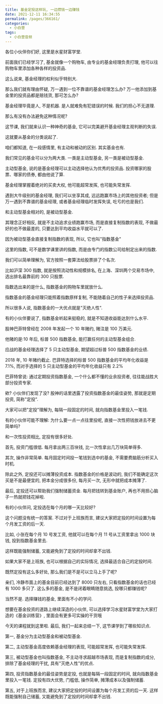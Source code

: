 ```yaml
---
title: 基金定投这样玩, 一边攒钱一边赚钱
date: 2021-12-11 16:34:55
permalink: /pages/366161/
categories:
  - 小白营
tags:
  - 小白营音频
---
```


各位小伙伴你们好, 这里是水星财富学堂.

前面我们已经学习了, 基金就像一个购物车, 由专业的基金经理负责打理, 他可以往购物车里添加各种各样的投资品.

这么说来, 基金经理的权利似乎特别大.

那么我们就有理由怀疑, 万一遇到一位不靠谱的基金经理怎么办? 万一他添加到基金里的投资品都是赔钱货, 那可怎么办?

基金经理毕竟是人, 不是机器. 是人就难免有犯错误的时候. 我们的担心不无道理.

那么有没有办法避免这种情况呢?

这节课, 我们就来认识一种神奇的基金, 它可以完美避开基金经理主观判断的失误.

这就要从基金的分类说起了.

咱们都知道, 在一段感情里, 有主动和被动的区别. 其实基金也有.

我们常见的基金可以分为两大类. 一类是主动型基金, 另一类是被动型基金.

主动型基金, 说的是基金经理可以主动选择他认为优秀的投资品. 投资哪家的股票、哪家的债券, 都由他说了算.

基金经理掌握着绝对的买卖大权, 他可能超常发挥, 也可能失常发挥.

遇到大牛级别的基金经理, 我们可以坐享其成, 远远跑赢市场上的其他投资者; 但是万一遇到不靠谱的基金经理, 或者基金经理临时发挥失误, 吃亏的也是我们.

和主动型基金相对的, 是被动型基金.

其理念正好相反, 就是不主动追求业绩跑赢市场, 而是直接复制指数的表现, 不做最好的也不做最差的, 只要达到平均收益水平就可以了.

因为被动型基金直接复制指数的表现, 所以, 它也叫"指数基金"

这里的指数, 可不是数学课里讲的指数, 而是由专门的指数公司给制定出来的指数.

我们可以简单理解为, 官方按照一套算法给股票排了个名次.

比如沪深 300 指数, 就是按照流动性和规模排名, 在上海、深圳两个交易市场中, 选出排名最靠前的 300 只股票.

指数选出来的是什么, 指数基金的购物车里就放什么.

指数基金的基金经理只能照着指数原样复制, 不能随着自己的性子来选择投资品.

所以很多人说, 指数基金的一大优点就是"灭绝人性".

有的小伙伴要说了, 指数基金听起来挺稳的, 就是不知道收益能达到什么水平.

股神巴菲特曾经在 2008 年发起一个 10 年赌约, 赌注是 100 万美元.

他赌的是:10 年后, 标普 500 指数基金, 能打赢任何的主动型基金组合.

应战的基金经理选择了 5 只主动型基金, 期望超过标普 500 指数基金的业绩.

2018 年, 10 年赌约截止. 巴菲特选择的标普 500 指数基金的平均年化收益是 7.1%, 而对手选择的 5 只主动型基金的平均年化收益只有 2.2%

巴菲特曾说: 通过定期投资指数基金, 一个什么都不懂的业余投资者, 往往能战胜大部分投资专家.

欸? 小伙伴们发现了没? 股神的话里透露了投资指数基金的最佳姿势, 那就是定期投资, 简称"定投".

大家可以把"定投"理解为, 每隔一段固定的时间, 就向指数基金里投入一笔钱.

有的小伙伴可能不理解: 为什么要一点一点往里投呢, 直接一次性把钱放进去不更简单吗?

和一次性投资相比, 定投有很多好处.

首先, 投资门槛很低. 每月拿出两三百块钱, 比一次性拿出几万块简单得多.

其次, 操作非常简单. 每月固定时间投一笔钱到选中的基金, 不需要费脑筋分析买入时机.

除此之外, 定投还可以摊薄投资成本. 指数基金的价格是波动的, 我们不能确定这次买是不是最便宜的, 把本金分成很多份, 每月买一次, 无形中就把成本摊薄了.

最后, 定投还可以帮助我们强制储蓄资金. 每月把钱转到基金账户, 再也不用担心脑子一热就把钱花掉啦.

有的小伙伴问, 定投选在每个月的哪一天比较好?

这个问题没有统一的答案. 不过对于上班族而言, 建议大家把定投的时间设置为每个月发工资的后一天.

比如, 小张在每个月 10 号发工资, 他就可以在每个月 11 号从工资里拿出 1000 块钱, 投到指数基金里去.

这样既能强制储蓄, 又能避免到了定投的时间却拿不出钱.

如果大家不是上班族, 也可以根据自己的实际情况, 选择最适合自己的定投时间.

既然定投有这么多好处, 那么我们是不是可以立马上手了呢?

亲们, 冷静市面上的基金目前已经达到了 8000 只左右, 只看指数基金的话也已经有 1000 多只了. 这么多的基金, 是不是闭着眼睛随意挑选, 投哪只都赚钱呢?

当然不是. 选择赚钱的基金, 里面有不小的学问.

想要在基金投资的道路上继续深造的小伙伴, 可以选择学习水星财富学堂为大家打造的《基金训练营》, 里面会有更多可实操的干货哦

今天的课程就到这里啦. 最后, 我们一起来总结一下, 这节课学到了哪些知识点.

第一, 基金分为主动型基金和被动型基金.

第二, 主动型基金高度依赖基金经理的表现, 可能超常发挥, 也可能失常发挥.

第三, 被动型基金也叫指数基金, 不主动寻求超越市场表现, 而是复制指数的成分, 排除了基金经理的干扰, 具有"灭绝人性"的优点.

第四, 投资指数基金的最佳姿势是定投, 也就是每隔一段固定的时间, 就向指数基金里投入一笔钱. 定投有四大优势, 门槛低, 操作简单, 摊薄成本以及强制储蓄.

第五, 对于上班族而言, 建议大家把定投的时间设置为每个月发工资的后一天. 这样既能强制自己储蓄, 又能避免到了定投的时间却拿不出钱.
